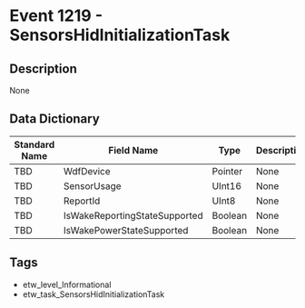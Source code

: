 # Event 1219 - SensorsHidInitializationTask

## Description
None

## Data Dictionary
|Standard Name|Field Name|Type|Description|Sample Value|
|---|---|---|---|---|
|TBD|WdfDevice|Pointer|None|`None`|
|TBD|SensorUsage|UInt16|None|`None`|
|TBD|ReportId|UInt8|None|`None`|
|TBD|IsWakeReportingStateSupported|Boolean|None|`None`|
|TBD|IsWakePowerStateSupported|Boolean|None|`None`|

## Tags
* etw_level_Informational
* etw_task_SensorsHidInitializationTask